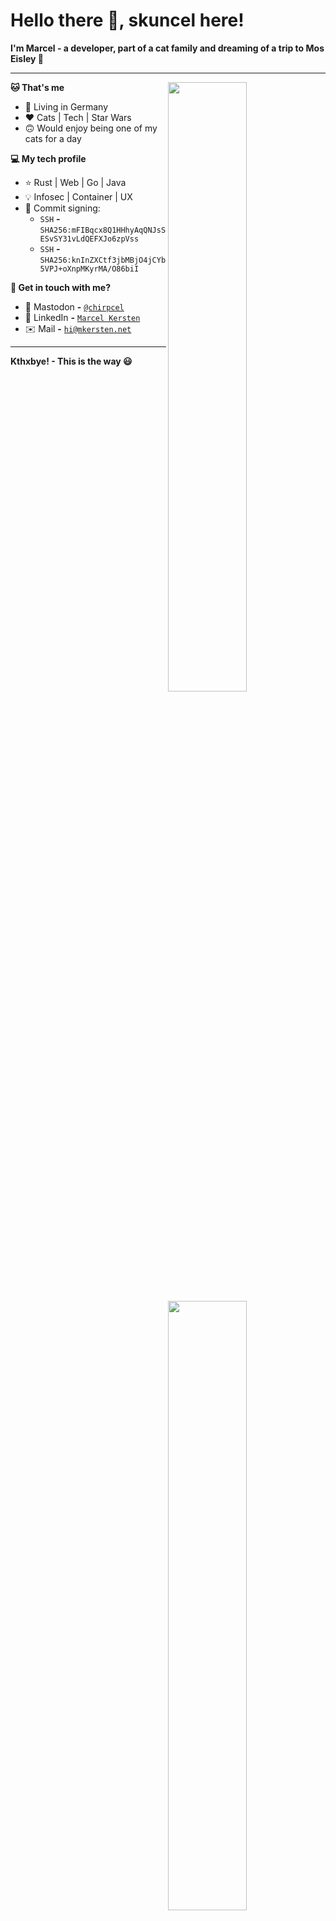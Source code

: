 # Hello there :wave:, skuncel here!

**I'm Marcel - a developer, part of a cat family and dreaming of a trip to Mos Eisley :full_moon_with_face:**

---

[<img align="right" width="50%" src="https://github-readme-stats.vercel.app/api?username=skuncel&theme=dark&show_icons=true&hide_border=true&icon_color=FFFFFF&bg_color=22272E">](https://github.com/skuncel#gh-dark-mode-only)
[<img align="right" width="50%" src="https://github-readme-stats.vercel.app/api?username=skuncel&theme=graywhite&show_icons=true&hide_border=true">](https://github.com/skuncel#gh-light-mode-only)

**:cat: That's me**
- :round_pushpin: Living in Germany
- :heart: Cats | Tech | Star Wars
- :upside_down_face: Would enjoy being one of my cats for a day

**:computer: My tech profile**
- :star: Rust | Web | Go | Java
- :bulb: Infosec | Container | UX
- :lock_with_ink_pen: Commit signing:
  - `SSH` **-** `SHA256:mFIBqcx8Q1HHhyAqQNJsSESvSY31vLdQEFXJo6zpVss`
  - `SSH` **-** `SHA256:knInZXCtf3jbMBjO4jCYb5VPJ+oXnpMKyrMA/O86biI`

**:paw_prints: Get in touch with me?**
- :elephant: Mastodon **-** [`@chirpcel`](https://ruhr.social/@chirpcel)
- :office: LinkedIn **-** [`Marcel Kersten`](https://linkedin.com/in/mkersten)
- :envelope: Mail **-** [`hi@mkersten.net`](mailto:hi@mkersten.net)

---

**Kthxbye! - This is the way :smiley:**
